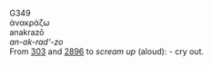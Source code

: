 G349  
ἀνακράζω  
anakrazō  
*an-ak-rad‘-zo*  
From [303](g0303) and [2896](g2896) to *scream* *up* (aloud): - cry
out.  
